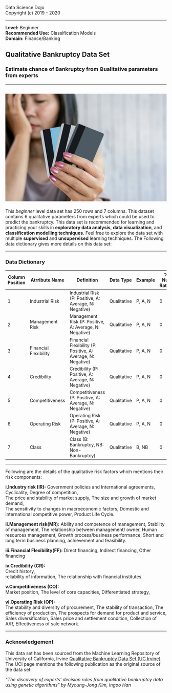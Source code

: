 Data Science Dojo <br/>
Copyright (c) 2019 - 2020

---

**Level:** Beginner <br/>
**Recommended Use:** Classification Models<br/>
**Domain:** Finance/Banking<br/> 

## Qualitative Bankruptcy Data Set 

### Estimate chance of Bankruptcy from Qualitative parameters from experts 

---
![](QualitativeBankruptcy_hover.jpg)
---

This *beginner* level data set has 250 rows and 7 columns.
This dataset contains 6 qualitative parameters from experts which could be used to predict the bankruptcy.
This data set is recommended for learning and practicing your skills in **exploratory data analysis**, **data visualization**, and **classification modelling techniques**. 
Feel free to explore the data set with multiple **supervised** and **unsupervised** learning techniques. The Following data dictionary gives more details on this data set:

---

### Data Dictionary 

| Column   Position 	| Atrribute Name        	| Definition                                                   	| Data Type   	| Example 	| % Null Ratios 	|
|-------------------	|-----------------------	|--------------------------------------------------------------	|-------------	|---------	|---------------	|
| 1                 	| Industrial Risk       	| Industrial Risk (P: Positive, A: Average, N: Negative)       	| Qualitative 	| P, A, N 	| 0             	|
| 2                 	| Management Risk       	| Management Risk (P: Positive, A: Average, N: Negative)       	| Qualitative 	| P, A, N 	| 0             	|
| 3                 	| Financial Flexibility 	| Financial Flexibility (P: Positive, A: Average, N: Negative) 	| Qualitative 	| P, A, N 	| 0             	|
| 4                 	| Credibility           	| Credibility (P: Positive, A: Average, N: Negative)           	| Qualitative 	| P, A, N 	| 0             	|
| 5                 	| Competitiveness       	| Competitiveness (P: Positive, A: Average, N: Negative)       	| Qualitative 	| P, A, N 	| 0             	|
| 6                 	| Operating Risk        	| Operating Risk (P: Positive, A: Average, N: Negative)        	| Qualitative 	| P, A, N 	| 0             	|
| 7                 	| Class                 	| Class (B: Bankruptcy, NB: Non-Bankruptcy)                    	| Qualitative 	| B, NB   	| 0             	|
---
Following are the details of the qualitative risk factors which mentions their risk components:

**i.Industry risk (IR):** 
	Government policies and International agreements, 
	Cyclicality, 
	Degree of competition,				
	The price and stability of market supply,
	The size and growth of market demand,	
	The sensitivity to changes in macroeconomic factors,
	Domestic and international competitive power, 
	Product Life Cycle.

**ii.Management risk(MR):** 
	Ability and competence of management, 
	Stability of management,
	The relationship between management/ owner, 
	Human resources management, 
	Growth process/business performance, 
	Short and long term business planning, 
	achievement and feasibility. 

**iii.Financial Flexibility(FF):** 
	Direct financing, 
	Indirect financing, 
	Other financing 

**iv.Credibility (CR):**  
	Credit history,  
	reliability of information, 
	The relationship with financial institutes.

**v.Competitiveness (CO):**  
	Market position, 
	The level of core capacities, 
	Differentiated strategy, 

**vi.Operating Risk (OP):**  
	The stability and diversity of procurement, 
	The stability of transaction, 
	The efficiency of production, 
	The prospects for demand for product and service, 
	Sales diversification,
	Sales price and settlement condition, 
	Collection of A/R,
	Effectiveness of sale network.

---
### Acknowledgement

This data set has been sourced from the Machine Learning Repository of University of California, Irvine [Qualitative Bankruptcy Data Set (UC Irvine)](https://archive.ics.uci.edu/ml/datasets/Qualitative_Bankruptcy). 
The UCI page mentions the following publication as the original source of the data set:

*"The discovery of experts’	decision rules from qualitative bankruptcy data using genetic algorithms" by Myoung-Jong Kim, Ingoo Han*

